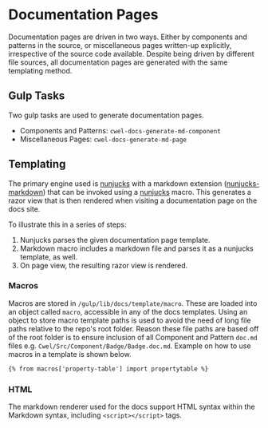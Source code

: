 # Documentation Pages

Documentation pages are driven in two ways. Either by components and patterns
in the source, or miscellaneous pages written-up explicitly, irrespective of
the source code available. Despite being driven by different file sources, all
documentation pages are generated with the same templating method.

## Gulp Tasks

Two gulp tasks are used to generate documentation pages.

- Components and Patterns: `cwel-docs-generate-md-component`
- Miscellaneous Pages: `cwel-docs-generate-md-page`

## Templating

The primary engine used is [nunjucks](https://mozilla.github.io/nunjucks/)
with a markdown extension
([nunjucks-markdown](https://www.npmjs.com/package/nunjucks-markdown)) that can
be invoked using a [nunjucks](https://mozilla.github.io/nunjucks/) macro. This
generates a razor view that is then rendered when visiting a documentation page
on the docs site.

To illustrate this in a series of steps:

1. Nunjucks parses the given documentation page template.
2. Markdown macro includes a markdown file and parses it as a nunjucks template,
as well.
3. On page view, the resulting razor view is rendered.

### Macros

Macros are stored in `/gulp/lib/docs/template/macro`. These are loaded into an
object called `macro`, accessible in any of the docs templates. Using an
object to store macro template paths is used to avoid the need of long
file paths relative to the repo's root folder. Reason these file paths are
based off of the root folder is to ensure inclusion of all Component and Pattern
`doc.md` files e.g. `Cwel/Src/Component/Badge/Badge.doc.md`.
Example on how to use macros in a template is shown below.

``` html
{% from macros['property-table'] import propertytable %}
```

### HTML

The markdown renderer used for the docs support HTML syntax within the Markdown
syntax, including `<script></script>` tags.
